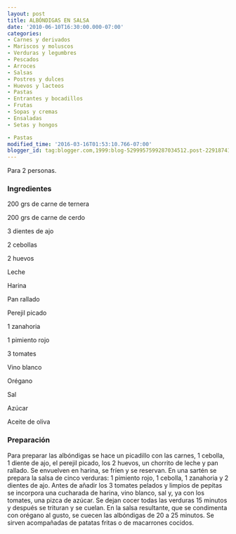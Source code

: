 ```yaml
---
layout: post
title: ALBÓNDIGAS EN SALSA
date: '2010-06-10T16:30:00.000-07:00'
categories:
- Carnes y derivados
- Mariscos y moluscos
- Verduras y legumbres
- Pescados
- Arroces
- Salsas
- Postres y dulces
- Huevos y lacteos
- Pastas
- Entrantes y bocadillos
- Frutas
- Sopas y cremas
- Ensaladas
- Setas y hongos

- Pastas
modified_time: '2016-03-16T01:53:10.766-07:00'
blogger_id: tag:blogger.com,1999:blog-5299957599287034512.post-2291874131824915367
---
```


Para 2 personas.

<h3>Ingredientes</h3>

200 grs de carne de ternera

200 grs de carne de cerdo

3 dientes de ajo

2 cebollas

2 huevos

Leche

Harina

Pan rallado

Perejil picado

1 zanahoria

1 pimiento rojo

3 tomates

Vino blanco

Orégano

Sal

Azúcar

Aceite de oliva

<h3>Preparación</h3>

Para preparar las albóndigas se hace un picadillo con las carnes, 1 cebolla, 1 diente de ajo, el perejil picado, los 2 huevos, un chorrito de leche y pan rallado. Se envuelven en harina, se fríen y se reservan. En una sartén se prepara la salsa de cinco verduras: 1 pimiento rojo, 1 cebolla, 1 zanahoria y 2 dientes de ajo. Antes de añadir los 3 tomates pelados y limpios de pepitas se incorpora una cucharada de harina, vino blanco, sal y, ya con los tomates, una pizca de azúcar. Se dejan cocer todas las verduras 15 minutos y después se trituran y se cuelan. En la salsa resultante, que se condimenta con orégano al gusto, se cuecen las albóndigas de 20 a 25 minutos. Se sirven acompañadas de patatas fritas o de macarrones cocidos.

